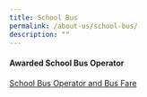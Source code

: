 ```yaml
---
title: School Bus
permalink: /about-us/school-bus/
description: ""
---
```

#### Awarded School Bus Operator


[School Bus Operator and Bus Fare](https://parkviewpri.moe.edu.sg/schoolbus/)
